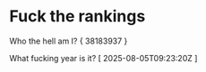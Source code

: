 # Fuck the rankings

Who the hell am I?
{ 38183937 }

What fucking year is it?
[ 2025-08-05T09:23:20Z ]
